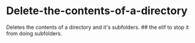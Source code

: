 # Delete-the-contents-of-a-directory
Deletes the contents of a directory and it's subfolders. ## the elif to stop it from doing subfolders.
